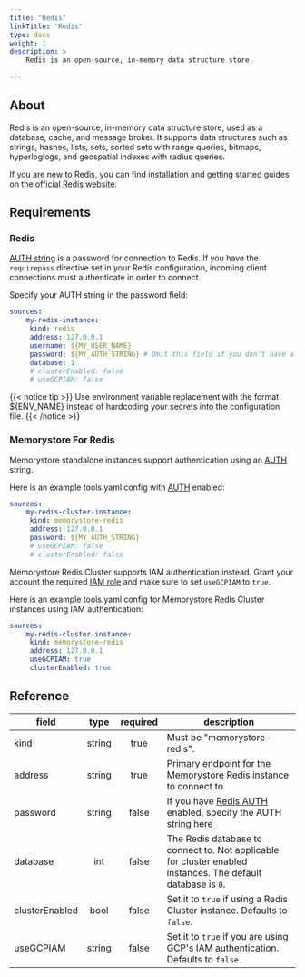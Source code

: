 ```yaml
---
title: "Redis"
linkTitle: "Redis"
type: docs
weight: 1
description: >
    Redis is an open-source, in-memory data structure store.
    
---
```


## About

Redis is an open-source, in-memory data structure store, used as a database, cache, and message broker. It supports data structures such as strings, hashes, lists, sets, sorted sets with range queries, bitmaps, hyperloglogs, and geospatial indexes with radius queries.

If you are new to Redis, you can find installation and getting started guides on the [official Redis website](https://redis.io/docs/getting-started/).

## Requirements

### Redis

[AUTH string][auth] is a password for connection to Redis. If you have the `requirepass` directive set in your Redis configuration, incoming client connections must authenticate in order to connect.

Specify your AUTH string in the password field:

```yaml
sources:
    my-redis-instance:
     kind: redis
     address: 127.0.0.1
     username: ${MY_USER_NAME}
     password: ${MY_AUTH_STRING} # Omit this field if you don't have a password.
     database: 1
     # clusterEnabled: false
     # useGCPIAM: false
```

{{< notice tip >}}
Use environment variable replacement with the format ${ENV_NAME}
instead of hardcoding your secrets into the configuration file.
{{< /notice >}}

### Memorystore For Redis

Memorystore standalone instances support authentication using an [AUTH][auth]
string.

Here is an example tools.yaml config with [AUTH][auth] enabled:

```yaml
sources:
    my-redis-cluster-instance:
     kind: memorystore-redis
     address: 127.0.0.1
     password: ${MY_AUTH_STRING}
     # useGCPIAM: false
     # clusterEnabled: false
```

Memorystore Redis Cluster supports IAM authentication instead. Grant your account the
required [IAM role][iam] and make sure to set `useGCPIAM` to `true`.

Here is an example tools.yaml config for Memorystore Redis Cluster instances
using IAM authentication:

```yaml
sources:
    my-redis-cluster-instance:
     kind: memorystore-redis
     address: 127.0.0.1
     useGCPIAM: true
     clusterEnabled: true
```

[iam]: https://cloud.google.com/memorystore/docs/cluster/about-iam-auth

## Reference

| **field**      | **type** | **required** | **description**                                                                                              |
|----------------|:--------:|:------------:|--------------------------------------------------------------------------------------------------------------|
| kind           |  string  |     true     | Must be "memorystore-redis".                                                                                 |
| address        |  string  |     true     | Primary endpoint for the Memorystore Redis instance to connect to.                                           |
| password       |  string  |    false     | If you have [Redis AUTH][auth] enabled, specify the AUTH string here                                         |
| database       |   int    |    false     | The Redis database to connect to. Not applicable for cluster enabled instances. The default database is `0`. |
| clusterEnabled |   bool   |    false     | Set it to `true` if using a Redis Cluster instance. Defaults to `false`.                                     |
| useGCPIAM         |  string  |    false     | Set it to `true` if you are using GCP's IAM authentication. Defaults to `false`.                                   |

[auth]: https://cloud.google.com/memorystore/docs/redis/about-redis-auth
